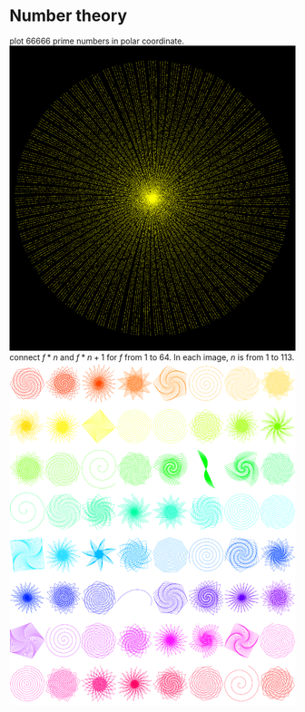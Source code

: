 
# Number theory
plot 66666 prime numbers in polar coordinate.
![](../imgs/66666-primes-polar.png)
connect $f*n$ and $f*n + 1$ for $f$ from $1$ to $64$. In each image, $n$ is from $1$ to $113$.
![](../imgs/number-polar-plot.png)
